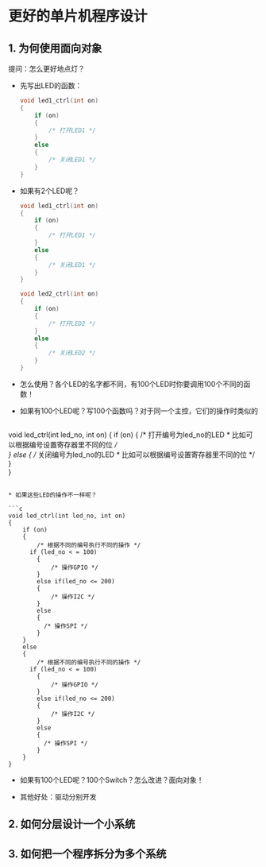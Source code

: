# 更好的单片机程序设计

## 1. 为何使用面向对象

提问：怎么更好地点灯？

* 先写出LED的函数：

  ```c
  void led1_ctrl(int on)
  {
      if (on)
      {
          /* 打开LED1 */
      }
      else
      {
          /* 关闭LED1 */
      }        
  }
  ```

* 如果有2个LED呢？

  ```c
  void led1_ctrl(int on)
  {
      if (on)
      {
          /* 打开LED1 */
      }
      else
      {
          /* 关闭LED1 */
      }        
  }
  
  void led2_ctrl(int on)
  {
      if (on)
      {
          /* 打开LED2 */
      }
      else
      {
          /* 关闭LED2 */
      }        
  }
  ```

* 怎么使用？各个LED的名字都不同，有100个LED时你要调用100个不同的函数！

* 如果有100个LED呢？写100个函数吗？对于同一个主控，它们的操作时类似的

  ```c
void led_ctrl(int led_no, int on)
  {
      if (on)
      {
          /* 打开编号为led_no的LED 
           * 比如可以根据编号设置寄存器里不同的位
           */        
      }
      else
      {
          /* 关闭编号为led_no的LED 
           * 比如可以根据编号设置寄存器里不同的位
           */
      }        
  }
  ```
  
* 如果这些LED的操作不一样呢？

  ```c
  void led_ctrl(int led_no, int on)
  {
      if (on)
      {
          /* 根据不同的编号执行不同的操作 */
  		if (led_no < = 100)
          {
              /* 操作GPIO */
          }
          else if(led_no <= 200)
          {
              /* 操作I2C */
          }
          else
          {
          	/* 操作SPI */
          }
      }
      else
      {
          /* 根据不同的编号执行不同的操作 */
  		if (led_no < = 100)
          {
              /* 操作GPIO */
          }
          else if(led_no <= 200)
          {
              /* 操作I2C */
          }
          else
          {
          	/* 操作SPI */
          }
      }    
  }
  ```

* 如果有100个LED呢？100个Switch？怎么改进？面向对象！

* 其他好处：驱动分别开发



## 2. 如何分层设计一个小系统



## 3. 如何把一个程序拆分为多个系统



  

  

  





